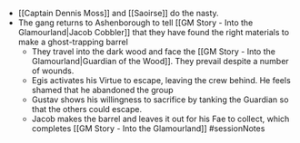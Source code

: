 - [[Captain Dennis Moss]] and [[Saoirse]] do the nasty.
- The gang returns to Ashenborough to tell [[GM Story - Into the Glamourland|Jacob Cobbler]] that they have found the right materials to make a ghost-trapping barrel
	- They travel into the dark wood and face the [[GM Story - Into the Glamourland|Guardian of the Wood]].  They prevail despite a number of wounds.
	- Egis activates his Virtue to escape, leaving the crew behind.  He feels shamed that he abandoned the group
	- Gustav shows his willingness to sacrifice by tanking the Guardian so that the others could escape.
	- Jacob makes the barrel and leaves it out for his Fae to collect, which completes [[GM Story - Into the Glamourland]]
#sessionNotes 